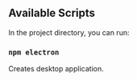 ## Available Scripts

In the project directory, you can run:

### `npm electron`

Creates desktop application.